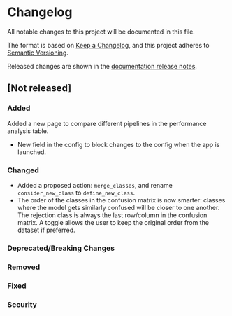 # Changelog

All notable changes to this project will be documented in this file.

The format is based on [Keep a Changelog](https://keepachangelog.com/en/1.0.0/), and this project
adheres to [Semantic Versioning](https://semver.org/spec/v2.0.0.html).

Released changes are shown in the
[documentation release notes](docs/docs/getting-started/changelog.md).

## [Not released]

### Added
Added a new page to compare different pipelines in the performance analysis table.
- New field in the config to block changes to the config when the app is launched.

### Changed
- Added a proposed action: `merge_classes`, and rename `consider_new_class` to `define_new_class`.
- The order of the classes in the confusion matrix is now smarter: classes where the model gets similarly confused will be closer to one another. The rejection class is always the last row/column in the confusion matrix. A toggle allows the user to keep the original order from the dataset if preferred.

### Deprecated/Breaking Changes

### Removed

### Fixed

### Security

